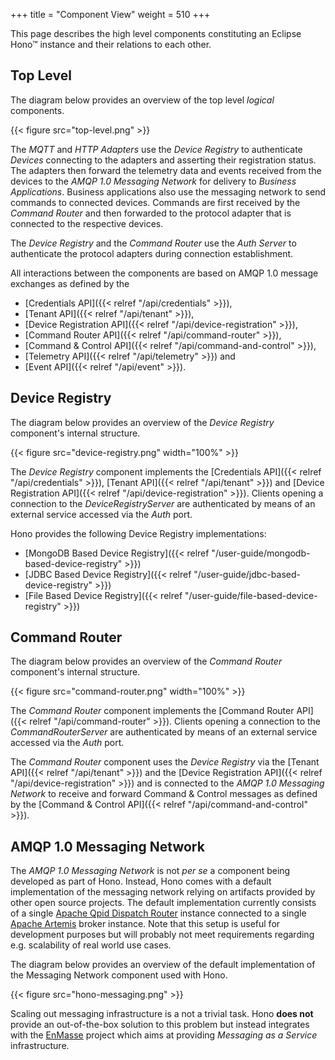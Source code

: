 +++
title = "Component View"
weight = 510
+++

This page describes the high level components constituting an Eclipse Hono&trade; instance and their relations to each other.
<!--more-->

## Top Level

The diagram below provides an overview of the top level *logical* components.

{{< figure src="top-level.png" >}}

The *MQTT* and *HTTP Adapters* use the *Device Registry* to authenticate *Devices* connecting to the adapters and asserting their
registration status. The adapters then forward the telemetry data and events received from the devices to the *AMQP 1.0 Messaging Network*
for delivery to *Business Applications*. Business applications also use the messaging network to send commands to connected devices.
Commands are first received by the *Command Router* and then forwarded to the protocol adapter that is connected to the respective devices.

The *Device Registry* and the *Command Router* use the *Auth Server* to authenticate the protocol adapters during connection establishment.

All interactions between the components are based on AMQP 1.0 message exchanges as defined by the

* [Credentials API]({{< relref "/api/credentials" >}}),
* [Tenant API]({{< relref "/api/tenant" >}}),
* [Device Registration API]({{< relref "/api/device-registration" >}}),
* [Command Router API]({{< relref "/api/command-router" >}}),
* [Command & Control API]({{< relref "/api/command-and-control" >}}),
* [Telemetry API]({{< relref "/api/telemetry" >}}) and
* [Event API]({{< relref "/api/event" >}}).

## Device Registry

The diagram below provides an overview of the *Device Registry* component's internal structure.

{{< figure src="device-registry.png" width="100%" >}}

The *Device Registry* component implements the [Credentials API]({{< relref "/api/credentials" >}}), [Tenant API]({{< relref "/api/tenant" >}})
and [Device Registration API]({{< relref "/api/device-registration" >}}).
Clients opening a connection to the *DeviceRegistryServer* are authenticated by means of an external service accessed via the *Auth* port.

Hono provides the following Device Registry implementations:

- [MongoDB Based Device Registry]({{< relref "/user-guide/mongodb-based-device-registry" >}})
- [JDBC Based Device Registry]({{< relref "/user-guide/jdbc-based-device-registry" >}})
- [File Based Device Registry]({{< relref "/user-guide/file-based-device-registry" >}})

## Command Router

The diagram below provides an overview of the *Command Router* component's internal structure.

{{< figure src="command-router.png" width="100%" >}}

The *Command Router* component implements the [Command Router API]({{< relref "/api/command-router" >}}).
Clients opening a connection to the *CommandRouterServer* are authenticated by means of an external service accessed via the *Auth* port.

The *Command Router* component uses the *Device Registry* via the [Tenant API]({{< relref "/api/tenant" >}}) and the [Device Registration API]({{< relref "/api/device-registration" >}})
and is connected to the *AMQP 1.0 Messaging Network* to receive and forward Command & Control messages as defined by the [Command & Control API]({{< relref "/api/command-and-control" >}}).

## AMQP 1.0 Messaging Network

The *AMQP 1.0 Messaging Network* is not *per se* a component being developed as part of Hono. Instead, Hono comes with a default implementation of the messaging network relying on artifacts provided by other open source projects. The default implementation currently consists of a single [Apache Qpid Dispatch Router](https://qpid.apache.org) instance connected to a single [Apache Artemis](https://activemq.apache.org/artemis/) broker instance. Note that this setup is useful for development purposes but will probably not meet requirements regarding e.g. scalability of real world use cases.

The diagram below provides an overview of the default implementation of the Messaging Network component used with Hono.

{{< figure src="hono-messaging.png"  >}}

Scaling out messaging infrastructure is a not a trivial task. Hono **does not** provide an out-of-the-box solution to this problem but instead integrates with the [EnMasse](http://enmasse.io) project which aims at providing *Messaging as a Service* infrastructure.

